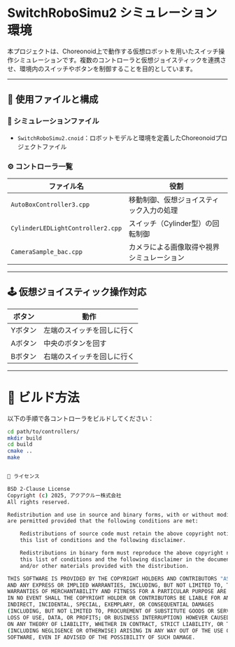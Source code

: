 # SwitchRoboSimu2 シミュレーション環境

本プロジェクトは、Choreonoid上で動作する仮想ロボットを用いたスイッチ操作シミュレーションです。複数のコントローラと仮想ジョイスティックを連携させ、環境内のスイッチやボタンを制御することを目的としています。

---

## 🧩 使用ファイルと構成

### 📁 シミュレーションファイル
- `SwitchRoboSimu2.cnoid`：ロボットモデルと環境を定義したChoreonoidプロジェクトファイル

### ⚙️ コントローラ一覧

| ファイル名 | 役割 |
|------------|------|
| `AutoBoxController3.cpp` | 移動制御、仮想ジョイスティック入力の処理 |
| `CylinderLEDLightController2.cpp` | スイッチ（Cylinder型）の回転制御 |
| `CameraSample_bac.cpp` | カメラによる画像取得や視界シミュレーション |

---

## 🕹️ 仮想ジョイスティック操作対応

| ボタン | 動作 |
|--------|------|
| Yボタン | 左端のスイッチを回しに行く |
| Aボタン | 中央のボタンを回す |
| Bボタン | 右端のスイッチを回しに行く |

---

# 🔧 ビルド方法

以下の手順で各コントローラをビルドしてください：

```bash
cd path/to/controllers/
mkdir build
cd build
cmake ..
make


📄 ライセンス

BSD 2-Clause License
Copyright (c) 2025, アクアクルー株式会社
All rights reserved.

Redistribution and use in source and binary forms, with or without modification,
are permitted provided that the following conditions are met:

    Redistributions of source code must retain the above copyright notice,
    this list of conditions and the following disclaimer.

    Redistributions in binary form must reproduce the above copyright notice,
    this list of conditions and the following disclaimer in the documentation
    and/or other materials provided with the distribution.

THIS SOFTWARE IS PROVIDED BY THE COPYRIGHT HOLDERS AND CONTRIBUTORS "AS IS"
AND ANY EXPRESS OR IMPLIED WARRANTIES, INCLUDING, BUT NOT LIMITED TO, THE IMPLIED
WARRANTIES OF MERCHANTABILITY AND FITNESS FOR A PARTICULAR PURPOSE ARE DISCLAIMED.
IN NO EVENT SHALL THE COPYRIGHT HOLDER OR CONTRIBUTORS BE LIABLE FOR ANY DIRECT,
INDIRECT, INCIDENTAL, SPECIAL, EXEMPLARY, OR CONSEQUENTIAL DAMAGES
(INCLUDING, BUT NOT LIMITED TO, PROCUREMENT OF SUBSTITUTE GOODS OR SERVICES;
LOSS OF USE, DATA, OR PROFITS; OR BUSINESS INTERRUPTION) HOWEVER CAUSED AND
ON ANY THEORY OF LIABILITY, WHETHER IN CONTRACT, STRICT LIABILITY, OR TORT
(INCLUDING NEGLIGENCE OR OTHERWISE) ARISING IN ANY WAY OUT OF THE USE OF THIS
SOFTWARE, EVEN IF ADVISED OF THE POSSIBILITY OF SUCH DAMAGE.

